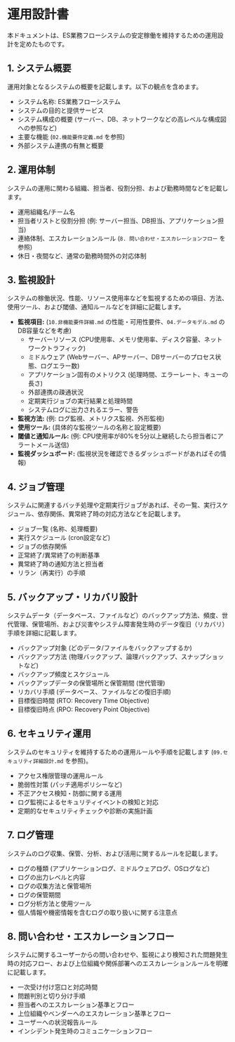 # 運用設計書

本ドキュメントは、ES業務フローシステムの安定稼働を維持するための運用設計を定めたものです。

## 1. システム概要

運用対象となるシステムの概要を記載します。以下の観点を含めます。

*   システム名称: ES業務フローシステム
*   システムの目的と提供サービス
*   システム構成の概要 (サーバー、DB、ネットワークなどの高レベルな構成図への参照など)
*   主要な機能 (`02.機能要件定義.md` を参照)
*   外部システム連携の有無と概要

## 2. 運用体制

システムの運用に関わる組織、担当者、役割分担、および勤務時間などを記載します。

*   運用組織名/チーム名
*   担当者リストと役割分担 (例: サーバー担当、DB担当、アプリケーション担当)
*   連絡体制、エスカレーションルール (`8. 問い合わせ・エスカレーションフロー` を参照)
*   休日・夜間など、通常の勤務時間外の対応体制

## 3. 監視設計

システムの稼働状況、性能、リソース使用率などを監視するための項目、方法、使用ツール、および閾値、通知ルールなどを詳細に記載します。

*   **監視項目:** (`10.非機能要件詳細.md` の性能・可用性要件、`04.データモデル.md` のDB容量などを考慮)
    *   サーバーリソース (CPU使用率、メモリ使用率、ディスク容量、ネットワークトラフィック)
    *   ミドルウェア (Webサーバー、APサーバー、DBサーバーのプロセス状態、ログエラー数)
    *   アプリケーション固有のメトリクス (処理時間、エラーレート、キューの長さ)
    *   外部連携の疎通状況
    *   定期実行ジョブの実行結果と処理時間
    *   システムログに出力されるエラー、警告
*   **監視方法:** (例: ログ監視、メトリクス監視、外形監視)
*   **使用ツール:** (具体的な監視ツールの名称と設定概要)
*   **閾値と通知ルール:** (例: CPU使用率が80%を5分以上継続したら担当者にアラートメール送信)
*   **監視ダッシュボード:** (監視状況を確認できるダッシュボードがあればその情報)

## 4. ジョブ管理

システムに関連するバッチ処理や定期実行ジョブがあれば、その一覧、実行スケジュール、依存関係、異常終了時の対応方法などを記載します。

*   ジョブ一覧 (名称、処理概要)
*   実行スケジュール (cron設定など)
*   ジョブの依存関係
*   正常終了/異常終了の判断基準
*   異常終了時の通知方法と担当者
*   リラン（再実行）の手順

## 5. バックアップ・リカバリ設計

システムデータ（データベース、ファイルなど）のバックアップ方法、頻度、世代管理、保管場所、および災害やシステム障害発生時のデータ復旧（リカバリ）手順を詳細に記載します。

*   バックアップ対象 (どのデータ/ファイルをバックアップするか)
*   バックアップ方法 (物理バックアップ、論理バックアップ、スナップショットなど)
*   バックアップ頻度とスケジュール
*   バックアップデータの保管場所と保管期間 (世代管理)
*   リカバリ手順 (データベース、ファイルなどの復旧手順)
*   目標復旧時間 (RTO: Recovery Time Objective)
*   目標復旧時点 (RPO: Recovery Point Objective)

## 6. セキュリティ運用

システムのセキュリティを維持するための運用ルールや手順を記載します (`09.セキュリティ詳細設計.md` を参照)。

*   アクセス権限管理の運用ルール
*   脆弱性対策 (パッチ適用ポリシーなど)
*   不正アクセス検知・防御に関する運用
*   ログ監視によるセキュリティイベントの検知と対応
*   定期的なセキュリティチェックや診断の実施計画

## 7. ログ管理

システムのログ収集、保管、分析、および活用に関するルールを記載します。

*   ログの種類 (アプリケーションログ、ミドルウェアログ、OSログなど)
*   ログの出力レベルと内容
*   ログの収集方法と保管場所
*   ログの保管期間
*   ログ分析方法と使用ツール
*   個人情報や機密情報を含むログの取り扱いに関する注意点

## 8. 問い合わせ・エスカレーションフロー

システムに関するユーザーからの問い合わせや、監視により検知された問題発生時の対応フロー、および上位組織や関係部署へのエスカレーションルールを明確に記載します。

*   一次受け付け窓口と対応時間
*   問題判別と切り分け手順
*   担当者へのエスカレーション基準とフロー
*   上位組織やベンダーへのエスカレーション基準とフロー
*   ユーザーへの状況報告ルール
*   インシデント発生時のコミュニケーションフロー 